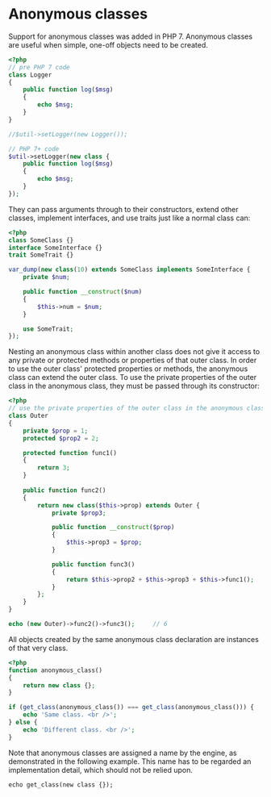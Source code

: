 # Anonymous classes

Support for anonymous classes was added in PHP 7. Anonymous classes are useful when simple, one-off objects need to be created.

```php
<?php
// pre PHP 7 code
class Logger
{
    public function log($msg)
    {   
        echo $msg;
    }   
}

//$util->setLogger(new Logger());

// PHP 7+ code
$util->setLogger(new class {
    public function log($msg)
    {
        echo $msg;
    }
});
```

They can pass arguments through to their constructors, extend other classes, implement interfaces, and use traits just like a normal class can: 

```php
<?php
class SomeClass {}
interface SomeInterface {}
trait SomeTrait {}

var_dump(new class(10) extends SomeClass implements SomeInterface {
    private $num;

    public function __construct($num)
    {   
        $this->num = $num;
    }

    use SomeTrait;
});
```

Nesting an anonymous class within another class does not give it access to any private or protected methods or properties of that outer class. In order to use the outer class' protected properties or methods, the anonymous class can extend the outer class. To use the private properties of the outer class in the anonymous class, they must be passed through its constructor: 

```php
<?php
// use the private properties of the outer class in the anonymous class
class Outer
{
    private $prop = 1;
    protected $prop2 = 2;

    protected function func1()
    {
        return 3;
    }
    
    public function func2()
    {
        return new class($this->prop) extends Outer {
            private $prop3;

            public function __construct($prop)
            {   
                $this->prop3 = $prop;
            }

            public function func3()
            {
                return $this->prop2 + $this->prop3 + $this->func1();
            }
        };
    }
}

echo (new Outer)->func2()->func3();		// 6
```

All objects created by the same anonymous class declaration are instances of that very class. 

```php
<?php
function anonymous_class()
{   
    return new class {};
}

if (get_class(anonymous_class()) === get_class(anonymous_class())) {
    echo 'Same class. <br />';
} else {
    echo 'Different class. <br />';
}
```

Note that anonymous classes are assigned a name by the engine, as demonstrated in the following example. This name has to be regarded an implementation detail, which should not be relied upon. 

`echo get_class(new class {});`